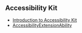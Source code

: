 ## Accessibility Kit

- [Introduction to Accessibility Kit](../application-models/accessibilityKit.md)
- [AccessibilityExtensionAbility](../application-models/accessibilityextensionability.md)
